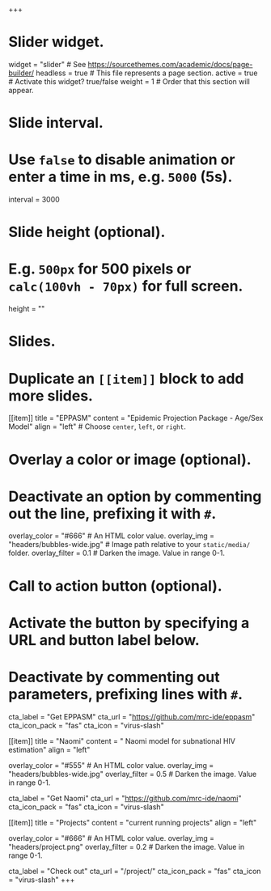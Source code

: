 +++
# Slider widget.
widget = "slider"  # See https://sourcethemes.com/academic/docs/page-builder/
headless = true  # This file represents a page section.
active = true  # Activate this widget? true/false
weight = 1  # Order that this section will appear.

# Slide interval.
# Use `false` to disable animation or enter a time in ms, e.g. `5000` (5s).
interval = 3000

# Slide height (optional).
# E.g. `500px` for 500 pixels or `calc(100vh - 70px)` for full screen.
height = ""

# Slides.
# Duplicate an `[[item]]` block to add more slides.
[[item]]
  title = "EPPASM"
  content = "Epidemic Projection Package - Age/Sex Model"
  align = "left"  # Choose `center`, `left`, or `right`.

  # Overlay a color or image (optional).
  #   Deactivate an option by commenting out the line, prefixing it with `#`.
  overlay_color = "#666"  # An HTML color value.
  overlay_img = "headers/bubbles-wide.jpg"  # Image path relative to your `static/media/` folder.
  overlay_filter = 0.1  # Darken the image. Value in range 0-1.

  # Call to action button (optional).
  #   Activate the button by specifying a URL and button label below.
  #   Deactivate by commenting out parameters, prefixing lines with `#`.
  cta_label = "Get EPPASM"
  cta_url = "https://github.com/mrc-ide/eppasm"
  cta_icon_pack = "fas"
  cta_icon = "virus-slash"

[[item]]
  title = "Naomi"
  content = " Naomi model for subnational HIV estimation"
  align = "left"

  overlay_color = "#555"  # An HTML color value.
  overlay_img = "headers/bubbles-wide.jpg"
  overlay_filter = 0.5  # Darken the image. Value in range 0-1.

  cta_label = "Get Naomi"
  cta_url = "https://github.com/mrc-ide/naomi"
  cta_icon_pack = "fas"
  cta_icon = "virus-slash"

[[item]]
  title = "Projects"
  content = "current running projects"
  align = "left"

  overlay_color = "#666"  # An HTML color value.
  overlay_img = "headers/project.png"
  overlay_filter = 0.2  # Darken the image. Value in range 0-1.

  cta_label = "Check out"
  cta_url = "/project/"
  cta_icon_pack = "fas"
  cta_icon = "virus-slash"
+++
